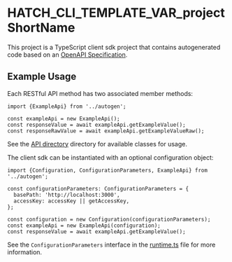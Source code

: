 # HATCH_CLI_TEMPLATE_VAR_projectShortName
This project is a TypeScript client sdk project that contains autogenerated code based on an [OpenAPI Specification](https://swagger.io/specification/).

## Example Usage
Each RESTful API method has two associated member methods:

```
import {ExampleApi} from '../autogen';

const exampleApi = new ExampleApi();
const responseValue = await exampleApi.getExampleValue();
const responseRawValue = await exampleApi.getExampleValueRaw();

```

See the [API directory](src/apis/) directory for available classes for usage.

The client sdk can be instantiated with an optional configuration object:

```
import {Configuration, ConfigurationParameters, ExampleApi} from '../autogen';

const configurationParameters: ConfigurationParameters = {
  basePath: 'http://localhost:3000',
  accessKey: accessKey || getAccessKey,
};

const configuration = new Configuration(configurationParameters);
const exampleApi = new ExampleApi(configuration);
const responseValue = await exampleApi.getExampleValue();

```
See the `ConfigurationParameters` interface in the [runtime.ts](src/autogen/runtime.ts) file for more information.